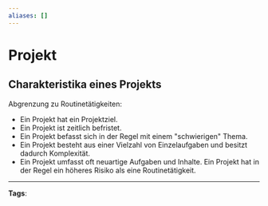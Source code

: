 ```yaml
---
aliases: []
---
```


# Projekt

## Charakteristika eines Projekts

Abgrenzung zu Routinetätigkeiten:

- Ein Projekt hat ein Projektziel.
- Ein Projekt ist zeitlich befristet.
- Ein Projekt befasst sich in der Regel mit einem "schwierigen" Thema.
- Ein Projekt besteht aus einer Vielzahl von Einzelaufgaben und besitzt dadurch Komplexität.
- Ein Projekt umfasst oft neuartige Aufgaben und Inhalte. Ein Projekt hat in der Regel ein höheres Risiko als eine Routinetätigkeit.

---

**Tags**:
